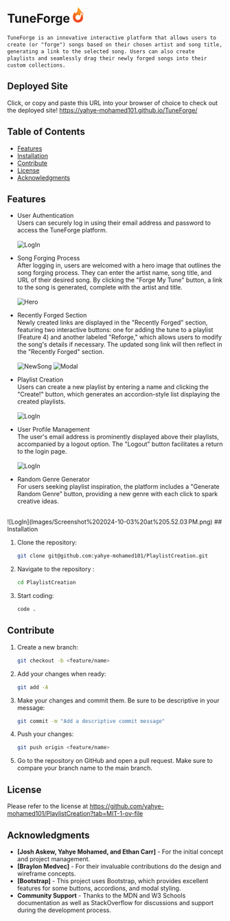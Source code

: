 
# TuneForge ![Logo](Images/Group.png)
    TuneForge is an innovative interactive platform that allows users to create (or "forge") songs based on their chosen artist and song title, generating a link to the selected song. Users can also create playlists and seamlessly drag their newly forged songs into their custom collections.

## Deployed Site
   Click, or copy and paste this URL into your browser of choice to check out the deployed site! https://yahye-mohamed101.github.io/TuneForge/

## Table of Contents

- [Features](#features)
- [Installation](#installation)
- [Contribute](#contribute)
- [License](#license)
- [Acknowledgments](#acknowledgments)

## Features
- User Authentication <br>
    Users can securely log in using their email address and password to access the TuneForge platform.<br>
    <br>
    ![LogIn](Images/Screenshot%202024-10-02%20at%2012.31.14 PM.png)
    <br>
- Song Forging Process <br>
    After logging in, users are welcomed with a hero image that outlines the song forging process. They can enter the artist name, song title, and URL of their desired song. By clicking the "Forge My Tune" button, a link to the song is generated, complete with the artist and title. <br>
    <br>
    ![Hero](Images/Screenshot%202024-10-02%20at%2012.33.33 PM.png)
    
- Recently Forged Section<br>
    Newly created links are displayed in the "Recently Forged" section, featuring two interactive buttons: one for adding the tune to a playlist (Feature 4) and another labeled "Reforge," which allows users to modify the song's details if necessary. The updated song link will then reflect in the "Recently Forged" section.<br>
    <br>
    ![NewSong](Images/Screenshot%202024-10-02%20at%2012.35.26 PM.png)
    ![Modal](Images/Screenshot%202024-10-02%20at%2012.36.39 PM.png)
- Playlist Creation<br>
    Users can create a new playlist by entering a name and clicking the "Create!" button, which generates an accordion-style list displaying the created playlists.<br>
    <br>
    ![LogIn](Images/Screenshot%202024-10-02%20at%2012.40.03 PM.png)
- User Profile Management<br>
    The user's email address is prominently displayed above their playlists, accompanied by a logout option. The "Logout" button facilitates a return to the login page.<br>
    <br>
    ![LogIn](Images/Screenshot%202024-10-02%20at%2012.41.28 PM.png)
- Random Genre Generator<br>
    For users seeking playlist inspiration, the platform includes a "Generate Random Genre" button, providing a new genre with each click to spark creative ideas.<br>
<br>
    ![LogIn](Images/Screenshot%202024-10-03%20at%205.52.03 PM.png)
## Installation

1. Clone the repository:
   ```bash
   git clone git@github.com:yahye-mohamed101/PlaylistCreation.git
2. Navigate to the repository :
    ```bash
    cd PlaylistCreation
3. Start coding:
    ```bash
    code .
## Contribute

1. Create a new branch:
    ```bash
    git checkout -b <feature/name>
2. Add your changes when ready:
    ```bash
    git add -A
3. Make your changes and commit them. Be sure to be descriptive in your message:
   ```bash
   git commit -m "Add a descriptive commit message"
4. Push your changes:
    ```bash
    git push origin <feature/name>
5. Go to the repository on GitHub and open a pull request. Make sure to compare your branch name to the main branch. 

## License
Please refer to the license at https://github.com/yahye-mohamed101/PlaylistCreation?tab=MIT-1-ov-file

## Acknowledgments
- **[Josh Askew, Yahye Mohamed, and Ethan Carr]** - For the initial concept and project management.
- **[Braylon Medvec]** - For their invaluable contributions do the design and wireframe concepts.
- **[Bootstrap]** - This project uses Bootstrap, which provides excellent features for some buttons, accordions, and modal styling.
- **Community Support** - Thanks to the MDN and W3 Schools documentation as well as StackOverflow for discussions and support during the development process.

